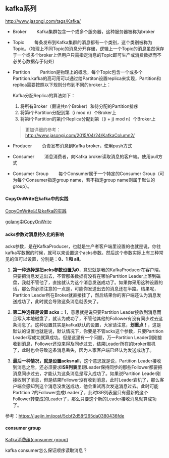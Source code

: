 ## kafka系列

http://www.jasongj.com/tags/Kafka/

* Broker
　　Kafka集群包含一个或多个服务器，这种服务器被称为broker
* Topic
　　每条发布到Kafka集群的消息都有一个类别，这个类别被称为Topic。（物理上不同Topic的消息分开存储，逻辑上一个Topic的消息虽然保存于一个或多个broker上但用户只需指定消息的Topic即可生产或消费数据而不必关心数据存于何处）
* Partition
　　Parition是物理上的概念，每个Topic包含一个或多个Partition.kafka的高可用可以通过给Partiton设置replica来实现，Partition和replica需要按照以下规则分布到不同的broker上：

    Kafka分配Replica的算法如下：

    1. 将所有Broker（假设共n个Broker）和待分配的Partition排序
    2. 将第i个Partition分配到第（i mod n）个Broker上
    3. 将第i个Partition的第j个Replica分配到第（(i + j) mod n）个Broker上
    > 更加详细的参考：http://www.jasongj.com/2015/04/24/KafkaColumn2/
* Producer
　　负责发布消息到Kafka broker，使用push方式
* Consumer
　　消息消费者，向Kafka broker读取消息的客户端。使用pull方式
* Consumer Group
　　每个Consumer属于一个特定的Consumer Group（可为每个Consumer指定group name，若不指定group name则属于默认的group）。

#### CopyOnWrite在kafka中的实践

[CopyOnWrite以及kafka的实践](https://juejin.im/post/5cd1724cf265da03a7440aae)

[golang中CopyOnWrite](https://my.oschina.net/u/222608/blog/881263)

#### acks参数对消息持久化的影响

acks参数，是在KafkaProducer，也就是生产者客户端里设置的也就是说，你往kafka写数据的时候，就可以来设置这个acks参数。然后这个参数实际上有三种常见的值可以设置，分别是：**0、1 和 all**。

1. **第一种选择是把acks参数设置为0**，意思就是我的KafkaProducer在客户端，只要把消息发送出去，不管那条数据有没有在哪怕Partition Leader上落到磁盘，我就不管他了，直接就认为这个消息发送成功了。如果你采用这种设置的话，那么你必须注意的一点是，可能你发送出去的消息还在半路。结果呢，Partition Leader所在Broker就直接挂了，然后结果你的客户端还认为消息发送成功了，此时就会导致这条消息就丢失了。

2. **第二种选择是设置 acks = 1**，意思就是说只要Partition Leader接收到消息而且写入本地磁盘了，就认为成功了，不管他其他的Follower有没有同步过去这条消息了。这种设置其实是kafka默认的设置，大家请注意，**划重点！**，这是默认的设置也就是说，默认情况下，你要是不管acks这个参数，只要Partition Leader写成功就算成功。但是这里有一个问题，万一Partition Leader刚刚接收到消息，Follower还没来得及同步过去，结果Leader所在的broker宕机了，此时也会导致这条消息丢失，因为人家客户端已经认为发送成功了。

3. **最后一种情况，就是设置acks=all**，这个意思就是说，Partition Leader接收到消息之后，还必须要求**ISR列表**里跟Leader保持同步的那些Follower都要把消息同步过去，才能认为这条消息是写入成功了。如果说Partition Leader刚接收到了消息，但是结果Follower没有收到消息，此时Leader宕机了，那么客户端会感知到这个消息没发送成功，他会重试再次发送消息过去。此时可能Partition 2的Follower变成Leader了，此时ISR列表里只有最新的这个Follower转变成的Leader了，那么只要这个新的Leader接收消息就算成功了。

参考：https://juejin.im/post/5cbf2d58f265da0380436fde

#### consumer group

[Kafka消费组(consumer group)](https://www.cnblogs.com/huxi2b/p/6223228.html)

kafka consumer怎么保证顺序读取消息？